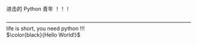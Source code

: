 进击的 Python 青年 ！！！ <br> 
<br>
———————————————————————————————————&emsp;life is short, you need python !!!
<br>
$\color{black}{Hello World!}$
